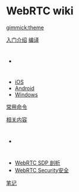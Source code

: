 <!--
  -- Name of your wiki
  -- Do NOT remove the leading `#` character.
  -->

# WebRTC wiki


<!--
  -- Default theme
  -- (Read: http://dynalon.github.io/mdwiki/#!customizing.md#Theme_chooser)
  -->
<!-- [gimmick:themechooser](Choose theme) -->
[gimmick:theme](yeti)


<!--
  -- Navigation
  -- (Read: http://dynalon.github.io/mdwiki/#!quickstart.md#Adding_a_navigation)
  -->

[入门介绍](pages/intro.md)
[编译]()

  * # 
  * [iOS](pages/iOS.md)
  * [Android](pages/Android.md)
  * [Windows](pages/Windows.md)

[常用命令](pages/cmd.md)

[相关内容]()

  * #
  * [WebRTC SDP 剖析](/sdp-anatomy/)
  * [WebRTC Security安全](http://webrtc-security.github.io/)

[笔记](pages/note-list.md)

<!-- A more complex navigation example: ----------------------------------------

[Menu Item 1]()

  * # SubMenu Heading 1
  * [SubMenu Item 1](pages/subitem1.md)
  * [SubMenu Item 2](pages/subitem2.md)
  - - - -
  * # SubMenu Heading 2
  * [SubMenu Item 3](pages/subitem3.md)
  - - - -
  * # SubMenu Heading 3
  * [SubMenu Item 3](pages/subitem3.md)

[Menu Item 2](pages/item2.md)

[Menu Item 3](pages/item3.md)

---------------------------------------------------------------------------- -->

<!--
  -- Change the Language
  -- Could be useful when there's more than one language wiki.
  -->

<!--
[Change the Language]()

  * [English (United States)](/en_US/)
  * [English (United Kingdom)](/en_GB/)
  * [Italian](/it/)
-->

<!--
  -- Let the user choose a theme
  -- (Read: http://dynalon.github.io/mdwiki/#!quickstart.md#Adding_a_navigation)
  -->

<!--
[gimmick:themechooser](Choose theme)
-->
